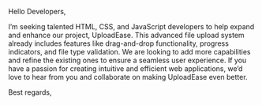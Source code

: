 Hello Developers,

I’m seeking talented HTML, CSS, and JavaScript developers to help expand and enhance our project, UploadEase. This advanced file upload system already includes features like drag-and-drop functionality, progress indicators, and file type validation. We are looking to add more capabilities and refine the existing ones to ensure a seamless user experience. If you have a passion for creating intuitive and efficient web applications, we’d love to hear from you and collaborate on making UploadEase even better.

Best regards,
